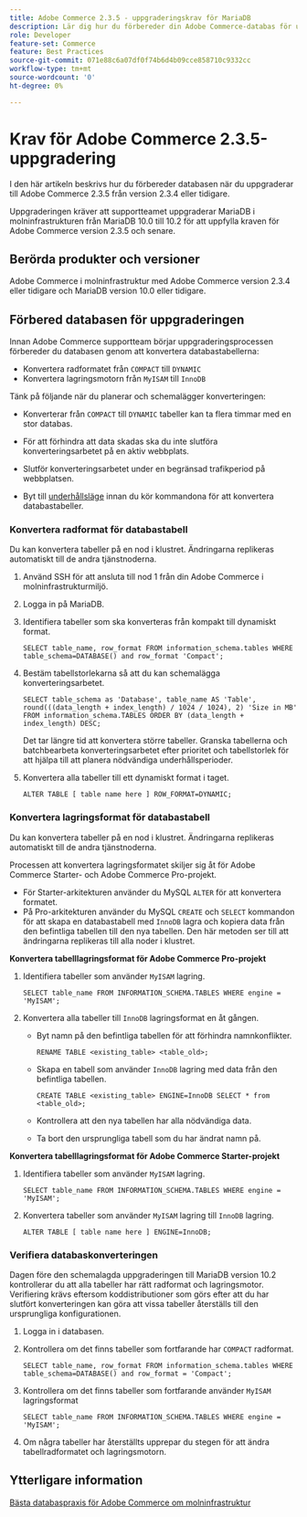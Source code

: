 ```yaml
---
title: Adobe Commerce 2.3.5 - uppgraderingskrav för MariaDB
description: Lär dig hur du förbereder din Adobe Commerce-databas för uppgradering från Adobe Commerce 2.3.5.
role: Developer
feature-set: Commerce
feature: Best Practices
source-git-commit: 071e88c6a07df0f74b6d4b09cce858710c9332cc
workflow-type: tm+mt
source-wordcount: '0'
ht-degree: 0%

---
```



# Krav för Adobe Commerce 2.3.5-uppgradering

I den här artikeln beskrivs hur du förbereder databasen när du uppgraderar till Adobe Commerce 2.3.5 från version 2.3.4 eller tidigare.

Uppgraderingen kräver att supportteamet uppgraderar MariaDB i molninfrastrukturen från MariaDB 10.0 till 10.2 för att uppfylla kraven för Adobe Commerce version 2.3.5 och senare.

## Berörda produkter och versioner

Adobe Commerce i molninfrastruktur med Adobe Commerce version 2.3.4 eller tidigare och MariaDB version 10.0 eller tidigare.

## Förbered databasen för uppgraderingen

Innan Adobe Commerce supportteam börjar uppgraderingsprocessen förbereder du databasen genom att konvertera databastabellerna:

- Konvertera radformatet från `COMPACT` till `DYNAMIC`
- Konvertera lagringsmotorn från `MyISAM` till `InnoDB`

Tänk på följande när du planerar och schemalägger konverteringen:

- Konverterar från `COMPACT` till `DYNAMIC` tabeller kan ta flera timmar med en stor databas.

- För att förhindra att data skadas ska du inte slutföra konverteringsarbetet på en aktiv webbplats.

- Slutför konverteringsarbetet under en begränsad trafikperiod på webbplatsen.

- Byt till [underhållsläge](../../../installation/tutorials/maintenance-mode.md) innan du kör kommandona för att konvertera databastabeller.

### Konvertera radformat för databastabell

Du kan konvertera tabeller på en nod i klustret. Ändringarna replikeras automatiskt till de andra tjänstnoderna.

1. Använd SSH för att ansluta till nod 1 från din Adobe Commerce i molninfrastrukturmiljö.

1. Logga in på MariaDB.

1. Identifiera tabeller som ska konverteras från kompakt till dynamiskt format.

   ```mysql
   SELECT table_name, row_format FROM information_schema.tables WHERE table_schema=DATABASE() and row_format 'Compact';
   ```

1. Bestäm tabellstorlekarna så att du kan schemalägga konverteringsarbetet.

   ```mysql
   SELECT table_schema as 'Database', table_name AS 'Table', round(((data_length + index_length) / 1024 / 1024), 2) 'Size in MB' FROM information_schema.TABLES ORDER BY (data_length + index_length) DESC;
   ```

   Det tar längre tid att konvertera större tabeller. Granska tabellerna och batchbearbeta konverteringsarbetet efter prioritet och tabellstorlek för att hjälpa till att planera nödvändiga underhållsperioder.

1. Konvertera alla tabeller till ett dynamiskt format i taget.

   ```mysql
   ALTER TABLE [ table name here ] ROW_FORMAT=DYNAMIC;
   ```

### Konvertera lagringsformat för databastabell

Du kan konvertera tabeller på en nod i klustret. Ändringarna replikeras automatiskt till de andra tjänstnoderna.

Processen att konvertera lagringsformatet skiljer sig åt för Adobe Commerce Starter- och Adobe Commerce Pro-projekt.

- För Starter-arkitekturen använder du MySQL `ALTER` för att konvertera formatet.
- På Pro-arkitekturen använder du MySQL `CREATE` och `SELECT` kommandon för att skapa en databastabell med `InnoDB` lagra och kopiera data från den befintliga tabellen till den nya tabellen. Den här metoden ser till att ändringarna replikeras till alla noder i klustret.

**Konvertera tabelllagringsformat för Adobe Commerce Pro-projekt**

1. Identifiera tabeller som använder `MyISAM` lagring.

   ```mysql
   SELECT table_name FROM INFORMATION_SCHEMA.TABLES WHERE engine = 'MyISAM';
   ```

1. Konvertera alla tabeller till `InnoDB` lagringsformat en åt gången.

   - Byt namn på den befintliga tabellen för att förhindra namnkonflikter.

      ```mysql
      RENAME TABLE <existing_table> <table_old>;
      ```

   - Skapa en tabell som använder `InnoDB` lagring med data från den befintliga tabellen.

      ```mysql
      CREATE TABLE <existing_table> ENGINE=InnoDB SELECT * from <table_old>;
      ```

   - Kontrollera att den nya tabellen har alla nödvändiga data.

   - Ta bort den ursprungliga tabell som du har ändrat namn på.


**Konvertera tabelllagringsformat för Adobe Commerce Starter-projekt**

1. Identifiera tabeller som använder `MyISAM` lagring.

   ```mysql
   SELECT table_name FROM INFORMATION_SCHEMA.TABLES WHERE engine = 'MyISAM';
   ```

1. Konvertera tabeller som använder `MyISAM` lagring till `InnoDB` lagring.

   ```mysql
   ALTER TABLE [ table name here ] ENGINE=InnoDB;
   ```

### Verifiera databaskonverteringen

Dagen före den schemalagda uppgraderingen till MariaDB version 10.2 kontrollerar du att alla tabeller har rätt radformat och lagringsmotor. Verifiering krävs eftersom koddistributioner som görs efter att du har slutfört konverteringen kan göra att vissa tabeller återställs till den ursprungliga konfigurationen.

1. Logga in i databasen.

1. Kontrollera om det finns tabeller som fortfarande har `COMPACT` radformat.

   ```mysql
   SELECT table_name, row_format FROM information_schema.tables WHERE table_schema=DATABASE() and row_format = 'Compact';
   ```

1. Kontrollera om det finns tabeller som fortfarande använder `MyISAM` lagringsformat

   ```mysql
   SELECT table_name FROM INFORMATION_SCHEMA.TABLES WHERE engine = 'MyISAM';
   ```

1. Om några tabeller har återställts upprepar du stegen för att ändra tabellradformatet och lagringsmotorn.

## Ytterligare information

[Bästa databaspraxis för Adobe Commerce om molninfrastruktur](../planning/database-on-cloud.md)
